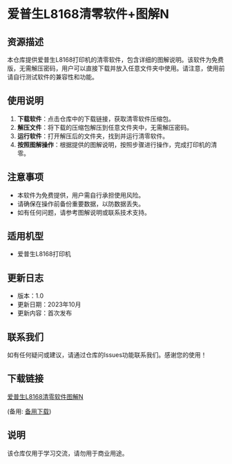 # 爱普生L8168清零软件+图解N

## 资源描述

本仓库提供爱普生L8168打印机的清零软件，包含详细的图解说明。该软件为免费版，无需解压密码，用户可以直接下载并放入任意文件夹中使用。请注意，使用前请自行测试软件的兼容性和功能。

## 使用说明

1. **下载软件**：点击仓库中的下载链接，获取清零软件压缩包。
2. **解压文件**：将下载的压缩包解压到任意文件夹中，无需解压密码。
3. **运行软件**：打开解压后的文件夹，找到并运行清零软件。
4. **按照图解操作**：根据提供的图解说明，按照步骤进行操作，完成打印机的清零。

## 注意事项

- 本软件为免费提供，用户需自行承担使用风险。
- 请确保在操作前备份重要数据，以防数据丢失。
- 如有任何问题，请参考图解说明或联系技术支持。

## 适用机型

- 爱普生L8168打印机

## 更新日志

- 版本：1.0
- 更新日期：2023年10月
- 更新内容：首次发布

## 联系我们

如有任何疑问或建议，请通过仓库的Issues功能联系我们。感谢您的使用！

## 下载链接
[爱普生L8168清零软件图解N](https://pan.quark.cn/s/7da0f0bc8efb) 

(备用: [备用下载](https://pan.baidu.com/s/14ya7-OU9vNYxh4_qqqQ1xA?pwd=1234))

## 说明

该仓库仅用于学习交流，请勿用于商业用途。
